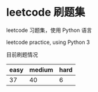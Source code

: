 # leetcode 刷题集

leetcode 习题集，使用 Python 语言

leetcode practice, using Python 3

目前刷题情况

| easy | medium | hard |
|:---|:---|:---|
|37|40|6|